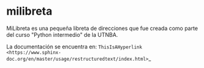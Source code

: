 # milibreta
MiLibreta es una pequeña libreta de direcciones que fue creada como parte del curso "Python intermedio" de la UTNBA. 

La documentación se encuentra en: 
`ThisIsAHyperlink <https://www.sphinx-doc.org/en/master/usage/restructuredtext/index.html>`_